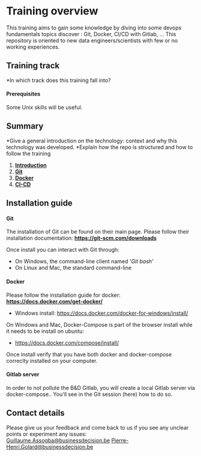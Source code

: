 # Training overview

This training aims to gain some knowledge by diving into some devops fundamentals topics discover :
Git, Docker, CI/CD with Gitlab, ...
This repository is oriented to new data engineers/scientists with few or no working experiences.

## Training track

*In which track does this training fall into?  

#### Prerequisites

Some Unix skills will be useful.

## Summary

*Give a general introduction on the technology: context and why this technology was developed.
*Explain how the repo is structured and how to follow the training  

1. **[Introduction](1-introduction)**
2. **[Git](2-Advanced)**
3. **[Docker](3-Docker)**
4. **[CI-CD](4-Ci-CD)**


## Installation guide

#### Git

The installation of Git can be found on their main page.
Please follow their installation documentation:
**https://git-scm.com/downloads**

Once install you can interact with Git through:
- On Windows, the command-line client named *'Git bash'*
- On Linux and Mac, the standard command-line

#### Docker

Please follow the installation guide for docker:
**https://docs.docker.com/get-docker/**

- Windows install: https://docs.docker.com/docker-for-windows/install/


On Windows and Mac, Docker-Compose is part of the browser install while it needs to be install on ubuntu:
- https://docs.docker.com/compose/install/

Once install verify that you have both docker and docker-compose correclty installed on your computer.


#### Gitlab server

In order to not pollute the B&D Gitlab, you will create a local Gitlab server via docker-compose..
You'll see in the Git session (here) how to do so.



## Contact details

Please give us your feedback and come back to us if you see any unclear points or experiment any issues:  
Guillaume.Assogba@businessdecision.be
Pierre-Henri.Golard@businessdecision.be
